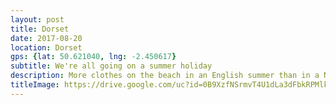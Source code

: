 ```yaml
---
layout: post
title: Dorset
date: 2017-08-20
location: Dorset
gps: {lat: 50.621040, lng: -2.450617}
subtitle: We're all going on a summer holiday
description: More clothes on the beach in an English summer than in a NZ winter
titleImage: https://drive.google.com/uc?id=0B9XzfNSrmvT4U1dLa3dFbkRPMlk
---
```


